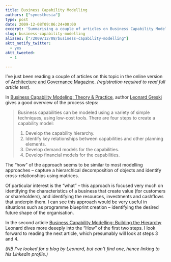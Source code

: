 ```yaml
---
title: Business Capability Modelling
authors: ["synesthesia"]
type: post
date: 2009-12-08T09:06:24+00:00
excerpt: 'Summarising a couple of articles on Business Capability Modelling in Architecture & Governance Magazine'
slug: business-capability-modelling 
aliases: ["/2009/12/08/business-capability-modelling"]
aktt_notify_twitter:
  - yes
aktt_tweeted:
  - 1

---
```

I’ve just been reading a couple of articles on this topic in the online version of <a title="Link to source publication" href="https://www.architectureandgovernance.com/" target="_blank">Architecture and Governance Magazine</a>. _(registration required to read full article text)._

In <a title="Link to source article" href="https://architectureandgovernance.com/content/business-capability-modeling-theory-practice" target="_blank">Business Capability Modeling: Theory & Practice</a>, author <a title="LinkedIn profile for Leonard Greski" href="https://www.linkedin.com/pub/leonard-greski/2/463/930" target="_blank">Leonard Greski</a> gives a good overview of the process steps:

<blockquote cite="https://architectureandgovernance.com/content/business-capability-modeling-theory-practice">
  <p>
    Business capabilities can be modeled using a variety of simple techniques, using low-cost tools. There are four steps to create a capability model:
  </p>
  
  <ol class="decimal">
    <li>
      Develop the capability hierarchy.
    </li>
    <li>
      Identify key relationships between capabilities and other planning elements.
    </li>
    <li>
      Develop demand models for the capabilities.
    </li>
    <li>
      Develop financial models for the capabilities.
    </li>
  </ol>
</blockquote>

The “how” of the approach seems to be similar to most modelling approaches – capture a hierarchical decomposition of objects and identify cross-relationships using matrices.

Of particular interest is the “what” – this approach is focused very much on identifying the characteristics of a business that create value (for customers or shareholders), and identifying the resources, investments and cashflows that underpin them. I can see this approach would be very useful in situations such as programme blueprint creation – identifying the desired future shape of the organisation.

In the second article <a title="Link to source article" href="https://www.architectureandgovernance.com/content/business-capability-modeling-building-hierarchy" target="_blank">Business Capability Modelling: Building the Hierarchy</a> Leonard dives more deeeply into the “How” of the first two steps. I look forward to reading the next article, which presumably will look at steps 3 and 4.

_(NB I’ve looked for a blog by Leonard, but can’t find one, hence linking to his LinkedIn profile.)_

<a href="about:Business Capability Modelling: Building the Hierarchy" target="_blank"></a>